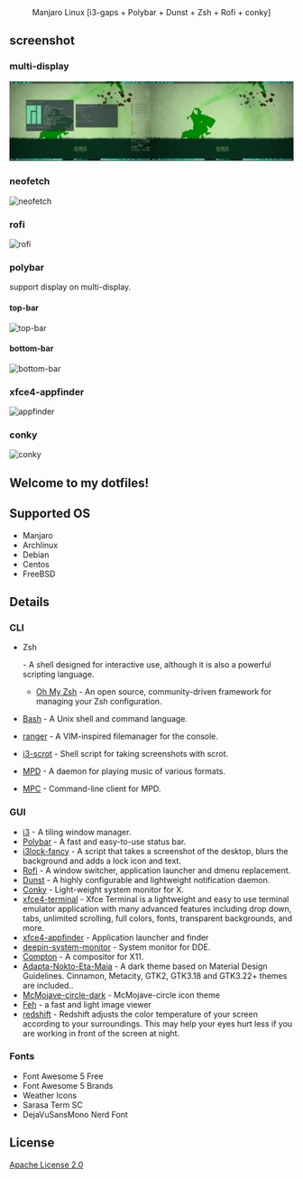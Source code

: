 <div align="center" style="font-size=20px">
Manjaro Linux [i3-gaps + Polybar + Dunst + Zsh + Rofi + conky]
</div>

## screenshot

### multi-display

![screenshot](.screenshots/screenshot.png)

### neofetch

![neofetch](/home/jiale/Documents/github/jialeens/dotfiles/.screenshots/neofetch.png)

### rofi

![rofi](/home/jiale/Documents/github/jialeens/dotfiles/.screenshots/rofi.png)

### polybar 

support display on multi-display.

#### top-bar

![top-bar](/home/jiale/Documents/github/jialeens/dotfiles/.screenshots/top-bar.png)

#### bottom-bar

![bottom-bar](/home/jiale/Documents/github/jialeens/dotfiles/.screenshots/bottom-bar.png)

### xfce4-appfinder

<img src="/home/jiale/Documents/github/jialeens/dotfiles/.screenshots/appfinder.png" alt="appfinder"  />

### conky

![conky](/home/jiale/Documents/github/jialeens/dotfiles/.screenshots/conky.png)

## Welcome to my dotfiles! 

## Supported OS

- Manjaro
- Archlinux
- Debian
- Centos
- FreeBSD

## Details

###  CLI 

- Zsh

   \- A shell designed for interactive use, although it is also a powerful scripting language. 

  - [Oh My Zsh](https://github.com/robbyrussell/oh-my-zsh) - An open source, community-driven framework for managing your Zsh configuration.

- [Bash](https://git.savannah.gnu.org/cgit/bash.git) - A Unix shell and command language.

- [ranger](https://github.com/ranger/ranger) - A VIM-inspired filemanager for the console.
- [i3-scrot](https://github.com/pazuzu156/i3scrot) - Shell script for taking screenshots with scrot.
- [MPD](https://github.com/MusicPlayerDaemon/MPD) - A daemon for playing music of various formats.
- [MPC](https://github.com/MusicPlayerDaemon/mpc) - Command-line client for MPD.
###  GUI 
- [i3](https://github.com/i3/i3) - A tiling window manager.
- [Polybar](https://github.com/polybar/polybar) - A fast and easy-to-use status bar.
- [i3lock-fancy](https://github.com/meskarune/i3lock-fancy) - A script that takes a screenshot of the desktop, blurs the background and adds a lock icon and text.
- [Rofi](https://github.com/davatorium/rofi) - A window switcher, application launcher and dmenu replacement.
- [Dunst](https://github.com/dunst-project/dunst) - A highly configurable and lightweight notification daemon.
- [Conky](https://github.com/brndnmtthws/conky) - Light-weight system monitor for X.
- [xfce4-terminal](https://github.com/xfce-mirror/xfce4-terminal) - Xfce Terminal is a lightweight and easy to use terminal emulator application
  with many advanced features including drop down, tabs, unlimited scrolling,
  full colors, fonts, transparent backgrounds, and more.
- [xfce4-appfinder]() - Application launcher and finder
- [deepin-system-monitor](https://github.com/linuxdeepin/deepin-system-monitor) - System monitor for DDE.
- [Compton](https://github.com/yshui/compton) - A compositor for X11.
- [Adapta-Nokto-Eta-Maia](https://github.com/adapta-project/adapta-gtk-theme) - A dark theme based on Material Design Guidelines. Cinnamon, Metacity, GTK2, GTK3.18 and GTK3.22+ themes are included..
- [McMojave-circle-dark](https://github.com/vinceliuice/Tela-icon-theme) - McMojave-circle icon theme 
- [Feh](https://feh.finalrewind.org/) - a fast and light image viewer
- [redshift](https://github.com/jonls/redshift) - Redshift adjusts the  color temperature of your screen according to your surroundings. This  may help your eyes hurt less if you are working in front of the screen  at night.
### Fonts
- Font Awesome 5 Free
- Font Awesome 5 Brands
- Weather Icons
- Sarasa Term SC
- DejaVuSansMono Nerd Font

## License

[Apache License 2.0](http://www.apache.org/licenses/LICENSE-2.0)